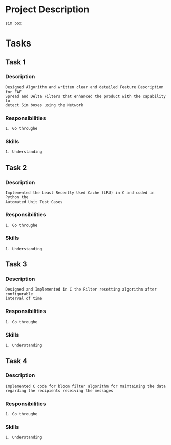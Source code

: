 # Project Description
```
sim box
```

# Tasks
## Task 1
### Description
```
Designed Algorithm and written clear and detailed Feature Description for FAF
Spread and Delta Filters that enhanced the product with the capability to
detect Sim boxes using the Network
```
### Responsibilities
```
1. Go throughe
```
### Skills
```
1. Understanding
```

## Task 2
### Description
```
Implemented the Least Recently Used Cache (LRU) in C and coded in Python the
Automated Unit Test Cases
```
### Responsibilities
```
1. Go throughe
```
### Skills
```
1. Understanding
```

## Task 3
### Description
```
Designed and Implemented in C the Filter resetting algorithm after configurable
interval of time
```
### Responsibilities
```
1. Go throughe
```
### Skills
```
1. Understanding
```

## Task 4
### Description
```
Implemented C code for bloom filter algorithm for maintaining the data
regarding the recipients receiving the messages
```
### Responsibilities
```
1. Go throughe
```
### Skills
```
1. Understanding
```

